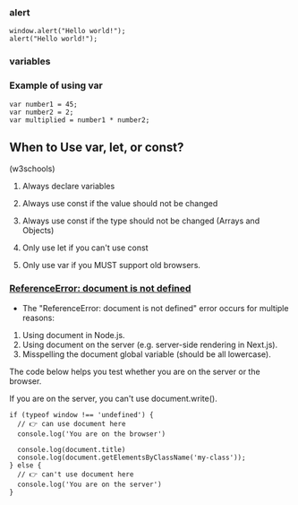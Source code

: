 ### alert

```
window.alert("Hello world!");
alert("Hello world!");
```
### variables
### Example of using var
```
var number1 = 45;
var number2 = 2;
var multiplied = number1 * number2;
```

## When to Use var, let, or const?
(w3schools)

1. Always declare variables

2. Always use const if the value should not be changed

3. Always use const if the type should not be changed (Arrays and Objects)

4. Only use let if you can't use const

5. Only use var if you MUST support old browsers.


### [ReferenceError: document is not defined](https://bobbyhadz.com/blog/javascript-referenceerror-document-is-not-defined)

* The "ReferenceError: document is not defined" error occurs for multiple reasons:

1. Using document in Node.js.
2. Using document on the server (e.g. server-side rendering in Next.js).
3. Misspelling the document global variable (should be all lowercase).

The code below helps you test whether you are on the server or the browser. 

If you are on the server, you can't use document.write().
```
if (typeof window !== 'undefined') {
  // 👉️ can use document here
  console.log('You are on the browser')

  console.log(document.title)
  console.log(document.getElementsByClassName('my-class'));
} else {
  // 👉️ can't use document here
  console.log('You are on the server')
}
```

